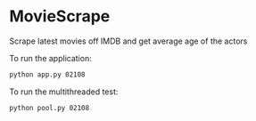 MovieScrape
===========

Scrape latest movies off IMDB and get average age of the actors

To run the application:
```bash
python app.py 02108
```

To run the multithreaded test:
```bash
python pool.py 02108
```
